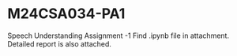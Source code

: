 # M24CSA034-PA1
Speech Understanding Assignment -1
Find .ipynb file in attachment. Detailed report is also attached.
